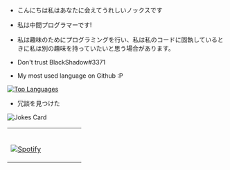 - こんにちは私はあなたに会えてうれしいノックスです
- 私は中間プログラマーです!
- 私は趣味のためにプログラミングを行い、私は私のコードに固執しているときに私は別の趣味を持っていたいと思う場合があります。

- Don't trust BlackShadow#3371

- My most used language on Github :P

[![Top Languages](https://github-readme-stats.vercel.app/api/top-langs/?username=Nwko&theme=dark)](https://github.com/Nwko)

- 冗談を見つけた 

![Jokes Card](https://readme-jokes.vercel.app/api)

<table width="100%"> 
  <tr>
  <td width="50%">
      
&nbsp; <br> [![Spotify](https://Nox.vercel.app/api/spotify)](https://open.spotify.com/user/Note)

  </td>
  <td width="50%">
